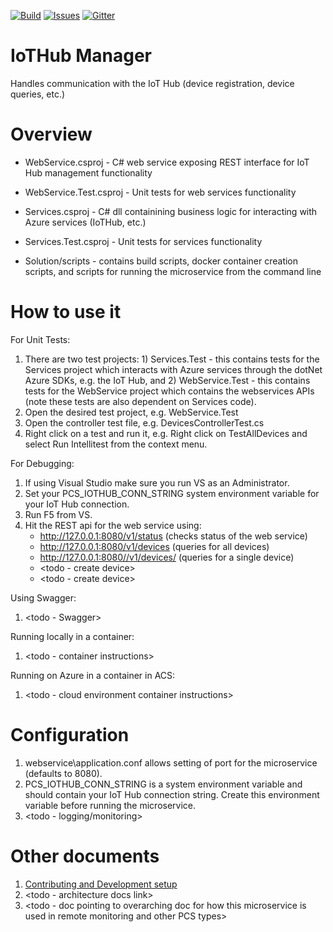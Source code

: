 [![Build][build-badge]][build-url]
[![Issues][issues-badge]][issues-url]
[![Gitter][gitter-badge]][gitter-url]

IoTHub Manager
=====================

Handles communication with the IoT Hub (device registration, device queries, etc.)

Overview
========

* WebService.csproj - C# web service exposing REST interface for IoT Hub management functionality 
* WebService.Test.csproj - Unit tests for web services functionality 

* Services.csproj - C# dll containining business logic for interacting with Azure services (IoTHub, etc.) 
* Services.Test.csproj - Unit tests for services functionality 

* Solution/scripts - contains build scripts, docker container creation scripts, and scripts for running the microservice from the command line 

How to use it
=============

For Unit Tests:
1. There are two test projects: 1) Services.Test - this contains tests for the Services project which interacts 
with Azure services through the dotNet Azure SDKs, e.g. the IoT Hub, and 2) WebService.Test - this contains tests 
for the WebService project which contains the webservices APIs (note these tests are also dependent on Services code).
2. Open the desired test project, e.g. WebService.Test
3. Open the controller test file, e.g. DevicesControllerTest.cs
4. Right click on a test and run it, e.g. Right click on TestAllDevices and select Run Intellitest from the context menu.

For Debugging:
1. If using Visual Studio make sure you run VS as an Administrator.
2. Set your PCS_IOTHUB_CONN_STRING system environment variable for your IoT Hub connection.
3. Run F5 from VS.
4. Hit the REST api for the web service using: 
	* http://127.0.0.1:8080/v1/status (checks status of the web service) 
	* http://127.0.0.1:8080/v1/devices (queries for all devices) 
	* http://127.0.0.1:8080//v1/devices/<yourindividualdevice> (queries for a single device) 
	* <todo - create device> 
	* <todo - create device> 

Using Swagger:
1. <todo - Swagger> 

Running locally in a container:
1. <todo - container instructions> 

Running on Azure in a container in ACS:
1. <todo - cloud environment container instructions> 
			
Configuration
=============

1. webservice\application.conf allows setting of port for the microservice (defaults to 8080). 
2. PCS_IOTHUB_CONN_STRING is a system environment variable and should contain your IoT Hub connection string. Create this environment variable before running the microservice. 
3. <todo - logging/monitoring>

Other documents
===============

1. [Contributing and Development setup](CONTRIBUTING.md)
2. <todo - architecture docs link>
3. <todo - doc pointing to overarching doc for how this microservice is used in remote monitoring and other PCS types>


[build-badge]: https://img.shields.io/travis/Azure/iothub-manager-dotnet.svg
[build-url]: https://travis-ci.org/Azure/iothub-manager-dotnet
[issues-badge]: https://img.shields.io/github/issues/azure/iothub-manager-dotnet.svg
[issues-url]: https://github.com/Azure/iothub-manager-dotnet/issues
[gitter-badge]: https://img.shields.io/gitter/room/azure/iot-pcs.js.svg
[gitter-url]: https://gitter.im/azure/iot-pcs
